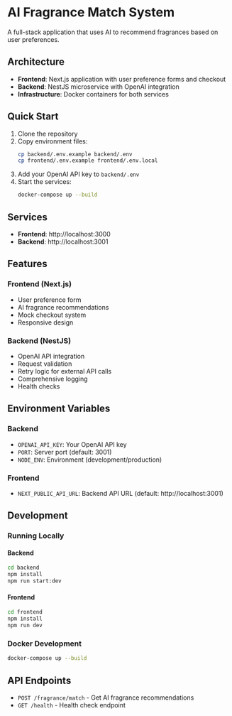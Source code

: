 # AI Fragrance Match System

A full-stack application that uses AI to recommend fragrances based on user preferences.

## Architecture

- **Frontend**: Next.js application with user preference forms and checkout
- **Backend**: NestJS microservice with OpenAI integration
- **Infrastructure**: Docker containers for both services

## Quick Start

1. Clone the repository
2. Copy environment files:
   ```bash
   cp backend/.env.example backend/.env
   cp frontend/.env.example frontend/.env.local
   ```
3. Add your OpenAI API key to `backend/.env`
4. Start the services:
   ```bash
   docker-compose up --build
   ```

## Services

- **Frontend**: http://localhost:3000
- **Backend**: http://localhost:3001

## Features

### Frontend (Next.js)

- User preference form
- AI fragrance recommendations
- Mock checkout system
- Responsive design

### Backend (NestJS)

- OpenAI API integration
- Request validation
- Retry logic for external API calls
- Comprehensive logging
- Health checks

## Environment Variables

### Backend

- `OPENAI_API_KEY`: Your OpenAI API key
- `PORT`: Server port (default: 3001)
- `NODE_ENV`: Environment (development/production)

### Frontend

- `NEXT_PUBLIC_API_URL`: Backend API URL (default: http://localhost:3001)

## Development

### Running Locally

#### Backend

```bash
cd backend
npm install
npm run start:dev
```

#### Frontend

```bash
cd frontend
npm install
npm run dev
```

### Docker Development

```bash
docker-compose up --build
```

## API Endpoints

- `POST /fragrance/match` - Get AI fragrance recommendations
- `GET /health` - Health check endpoint
